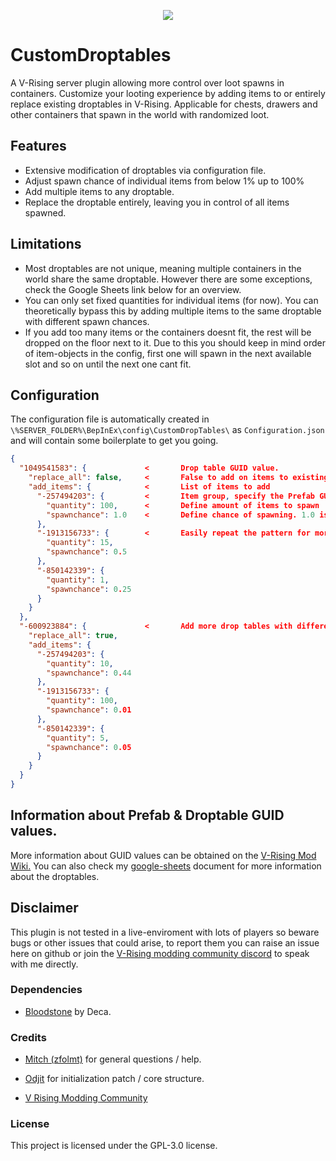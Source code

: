 <p align="center"><img src="https://i.imgur.com/Xwt45xO.jpeg"/></p>

# CustomDroptables
A V-Rising server plugin allowing more control over loot spawns in containers. Customize your looting experience by adding items to or entirely replace existing droptables in V-Rising. Applicable for chests, drawers and other containers that spawn in the world with randomized loot.

## Features

- Extensive modification of droptables via configuration file.
- Adjust spawn chance of individual items from below 1% up to 100%
- Add multiple items to any droptable.
- Replace the droptable entirely, leaving you in control of all items spawned.
## Limitations

- Most droptables are not unique, meaning multiple containers in the world share the same droptable. However there are some exceptions, check the Google Sheets link below for an overview.
- You can only set fixed quantities for individual items (for now). You can theoretically bypass this by adding multiple items to the same droptable with different spawn chances.
- If you add too many items or the containers doesnt fit, the rest will be dropped on the floor next to it. Due to this you should keep in mind order of item-objects in the config, first one will spawn in the next available slot and so on until the next one cant fit.
## Configuration
The configuration file is automatically created in `\%SERVER_FOLDER%\BepInEx\config\CustomDropTables\` as `Configuration.json` and will contain some boilerplate to get you going.
```json
{
  "1049541583": {             <       Drop table GUID value.
    "replace_all": false,     <       False to add on items to existing droptable, true to replace all items.
    "add_items": {            <       List of items to add
      "-257494203": {         <       Item group, specify the Prefab GUID you want to spawn as the "Key" value of the group.
        "quantity": 100,      <       Define amount of items to spawn
        "spawnchance": 1.0    <       Define chance of spawning. 1.0 is 100%, 0.5 is 50%, 0.25 is 25% and so on.
      },                               
      "-1913156733": {        <       Easily repeat the pattern for more items.
        "quantity": 15,
        "spawnchance": 0.5
      },
      "-850142339": {
        "quantity": 1,
        "spawnchance": 0.25
      }
    }
  },
  "-600923884": {             <       Add more drop tables with different items.
    "replace_all": true,
    "add_items": {
      "-257494203": {
        "quantity": 10,
        "spawnchance": 0.44
      },
      "-1913156733": {
        "quantity": 100,
        "spawnchance": 0.01
      },
      "-850142339": {
        "quantity": 5,
        "spawnchance": 0.05
      }
    }
  }
}
```

## Information about Prefab & Droptable GUID values.
More information about GUID values can be obtained on the [V-Rising Mod Wiki.](https://wiki.vrisingmods.com/prefabs/All)
You can also check my [google-sheets](https://docs.google.com/spreadsheets/d/1rnUhI94OsQjDguQZr2sxKGTnhVt1W-emFUXpQFfnAKA/edit?usp=sharing) document for more information about the droptables.

## Disclaimer
This plugin is not tested in a live-enviroment with lots of players so beware bugs or other issues that could arise, to report them you can raise an issue here on github or join the [V-Rising modding community discord](https://discord.com/invite/QG2FmueAG9) to speak with me directly.

### Dependencies
- [Bloodstone](https://thunderstore.io/c/v-rising/p/deca/Bloodstone/) by Deca.

### Credits
- [Mitch (zfolmt)](https://github.com/mfoltz) for general questions / help.
- [Odjit](https://github.com/Odjit) for initialization patch / core structure.

- [V Rising Modding Community](https://vrisingmods.com)

### License

This project is licensed under the GPL-3.0 license.
